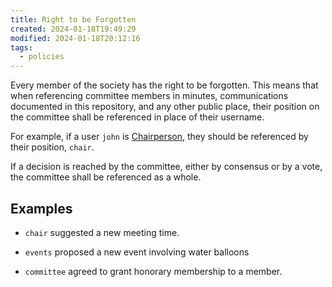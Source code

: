```yaml
---
title: Right to be Forgotten
created: 2024-01-18T19:49:29
modified: 2024-01-18T20:12:16
tags:
  - policies
---
```


Every member of the society has the right to be forgotten. This means that when referencing committee members in minutes, communications documented in this repository, and any other public place, their position on the committee shall be referenced in place of their username.

For example, if a user `john` is [Chairperson](../../committee/Chairperson.md), they should be referenced by their position, `chair`.

If a decision is reached by the committee, either by consensus or by a vote, the committee shall be referenced as a whole.

## Examples

- `chair` suggested a new meeting time.

- `events` proposed a new event involving water balloons

- `committee` agreed to grant honorary membership to a member.
